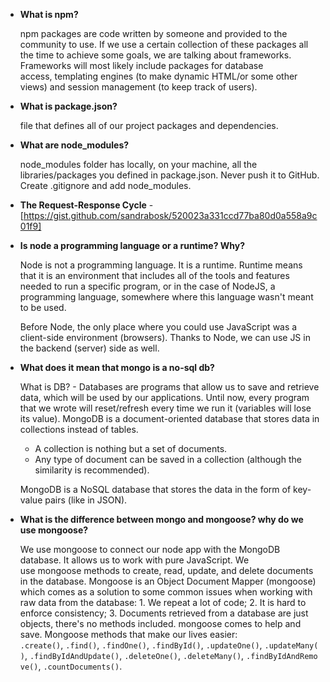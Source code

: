 - **What is npm?**

  npm packages are code written by someone and provided to the community to use. If we use a certain collection of these packages all the time to achieve some goals, we are talking about frameworks. Frameworks will most likely include packages for database access, templating engines (to make dynamic HTML/or some other views) and session management (to keep track of users).

- **What is package.json?**

  file that defines all of our project packages and dependencies.

- **What are node_modules?**

  node_modules folder has locally, on your machine, all the libraries/packages you defined in package.json. Never push it to GitHub. Create .gitignore and add node_modules.

- **The Request-Response Cycle** - [https://gist.github.com/sandrabosk/520023a331ccd77ba80d0a558a9c01f9]

- **Is node a programming language or a runtime? Why?**

  Node is not a programming language. It is a runtime. Runtime means that it is an environment that includes all of the tools and features needed to run a specific program, or in the case of NodeJS, a programming language, somewhere where this language wasn't meant to be used.

  Before Node, the only place where you could use JavaScript was a client-side environment (browsers). Thanks to Node, we can use JS in the backend (server) side as well.

- **What does it mean that mongo is a no-sql db?**

  What is DB? - Databases are programs that allow us to save and retrieve data, which will be used by our applications. Until now, every program that we wrote will reset/refresh every time we run it (variables will lose its value).
  MongoDB is a document-oriented database that stores data in collections instead of tables.

  - A collection is nothing but a set of documents.
  - Any type of document can be saved in a collection (although the similarity is recommended).

  MongoDB is a NoSQL database that stores the data in the form of key-value pairs (like in JSON).

- **What is the difference between mongo and mongoose? why do we use mongoose?**

  We use mongoose to connect our node app with the MongoDB database. It allows us to work with pure JavaScript.
  We use mongoose methods to create, read, update, and delete documents in the database. Mongoose is an Object Document Mapper (mongoose) which comes as a solution to some common issues when working with raw data from the database: 1. We repeat a lot of code; 2. It is hard to enforce consistency; 3. Documents retrieved from a database are just objects, there's no methods included. mongoose comes to help and save.
  Mongoose methods that make our lives easier: `.create()`, `.find()`, `.findOne()`, `.findById()`, `.updateOne()`, `.updateMany()`, `.findByIdAndUpdate()`, `.deleteOne()`, `.deleteMany()`, `.findByIdAndRemove()`, `.countDocuments()`.
